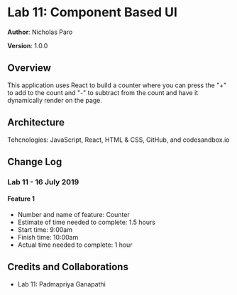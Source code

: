 # Lab 11: Component Based UI

**Author**: Nicholas Paro

**Version**: 1.0.0

## Overview

This application uses React to build a counter where you can press the "+" to add to the count and "-" to subtract from the count and have it dynamically render on the page.

## Architecture

Tehcnologies: JavaScript, React, HTML & CSS, GitHub, and codesandbox.io

## Change Log

### Lab 11 - 16 July 2019

#### Feature 1

- Number and name of feature: Counter
- Estimate of time needed to complete: 1.5 hours
- Start time: 9:00am
- Finish time: 10:00am
- Actual time needed to complete: 1 hour

## Credits and Collaborations

- Lab 11: Padmapriya Ganapathi
